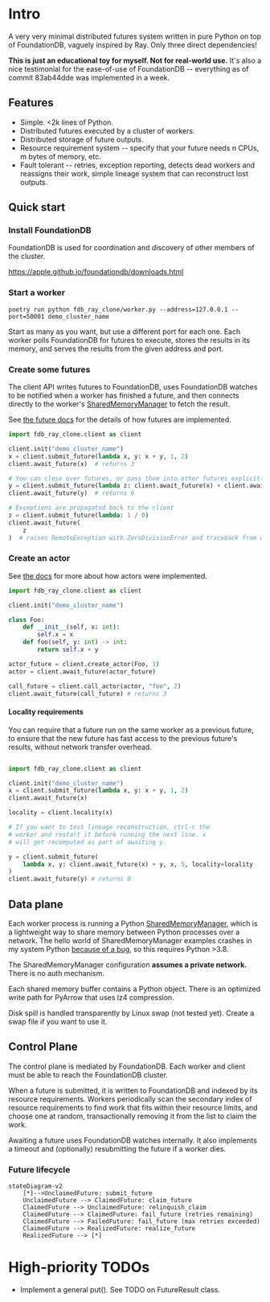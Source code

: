 # Intro

A very very minimal distributed futures system written in pure Python on top of FoundationDB, vaguely inspired by Ray. Only three direct dependencies!

**This is just an educational toy for myself. Not for real-world use.** It's also a nice testimonial for the ease-of-use of FoundationDB -- everything as of commit 83ab44dde was implemented in a week.

## Features

- Simple. <2k lines of Python.
- Distributed futures executed by a cluster of workers.
- Distributed storage of future outputs.
- Resource requirement system -- specify that your future needs n CPUs, m bytes of memory, etc.
- Fault tolerant -- retries, exception reporting, detects dead workers and reassigns their work, simple lineage system that can reconstruct lost outputs.

## Quick start

### Install FoundationDB

FoundationDB is used for coordination and discovery of other members of the cluster.

https://apple.github.io/foundationdb/downloads.html

### Start a worker

`poetry run python fdb_ray_clone/worker.py --address=127.0.0.1 --port=50001 demo_cluster_name`

Start as many as you want, but use a different port for each one. Each worker polls FoundationDB for futures to execute, stores the results in its memory, and serves the results from the given address and port.

### Create some futures

The client API writes futures to FoundationDB, uses FoundationDB watches to be notified when a worker has finished a future, and then connects directly to the worker's [SharedMemoryManager](https://docs.python.org/3/library/multiprocessing.shared_memory.html#multiprocessing.managers.SharedMemoryManager) to fetch the result.

See [the future docs](./docs/futures.md) for the details of how futures are implemented.

```python
import fdb_ray_clone.client as client

client.init("demo_cluster_name")
x = client.submit_future(lambda x, y: x + y, 1, 2)
client.await_future(x)  # returns 3

# You can close over futures, or pass them into other futures explicitly.
y = client.submit_future(lambda z: client.await_future(x) + client.await_future(z), x)
client.await_future(y)  # returns 6

# Exceptions are propagated back to the client
z = client.submit_future(lambda: 1 / 0)
client.await_future(
    z
)  # raises RemoteException with ZeroDivisionError and traceback from worker

```

### Create an actor

See [the docs](./docs/actors.md) for more about how actors were implemented.

```python
import fdb_ray_clone.client as client

client.init("demo_cluster_name")

class Foo:
    def __init__(self, x: int):
        self.x = x
    def foo(self, y: int) -> int:
        return self.x + y

actor_future = client.create_actor(Foo, 1)
actor = client.await_future(actor_future)

call_future = client.call_actor(actor, "foo", 2)
client.await_future(call_future) # returns 3
```

#### Locality requirements

You can require that a future run on the same worker as a previous future, to ensure that the new future has fast access to the previous future's results, without network transfer overhead.

```python

import fdb_ray_clone.client as client

client.init("demo_cluster_name")
x = client.submit_future(lambda x, y: x + y, 1, 2)
client.await_future(x)

locality = client.locality(x)

# If you want to test lineage reconstruction, ctrl-c the
# worker and restart it before running the next line. x
# will get recomputed as part of awaiting y.

y = client.submit_future(
    lambda x, y: client.await_future(x) + y, x, 5, locality=locality
)
client.await_future(y) # returns 8
```

## Data plane

Each worker process is running a Python [SharedMemoryManager](https://docs.python.org/3/library/multiprocessing.shared_memory.html#multiprocessing.managers.SharedMemoryManager), which is a lightweight way to share memory between Python processes over a network. The hello world of SharedMemoryManager examples crashes in my system Python [because of a bug](https://stackoverflow.com/questions/59172691/why-do-we-get-a-nameerror-when-trying-to-use-the-sharedmemorymanager-python-3-8), so this requires Python >3.8.

The SharedMemoryManager configuration **assumes a private network.** There is no auth mechanism.

Each shared memory buffer contains a Python object. There is an optimized write path for PyArrow that uses lz4 compression.

Disk spill is handled transparently by Linux swap (not tested yet). Create a swap file if you want to use it.

## Control Plane

The control plane is mediated by FoundationDB. Each worker and client must be able to reach the FoundationDB cluster.

When a future is submitted, it is written to FoundationDB and indexed by its resource requirements. Workers periodically scan the secondary index of resource requirements to find work that fits within their resource limits, and choose one at random, transactionally removing it from the list to claim the work.

Awaiting a future uses FoundationDB watches internally. It also implements a timeout and (optionally) resubmitting the future if a worker dies.

### Future lifecycle

```mermaid
stateDiagram-v2
    [*]-->UnclaimedFuture: submit_future
    UnclaimedFuture --> ClaimedFuture: claim_future
    ClaimedFuture --> UnclaimedFuture: relinquish_claim
    ClaimedFuture --> ClaimedFuture: fail_future (retries remaining)
    ClaimedFuture --> FailedFuture: fail_future (max retries exceeded)
    ClaimedFuture --> RealizedFuture: realize_future
    RealizedFuture --> [*]
```

# High-priority TODOs

- Implement a general put(). See TODO on FutureResult class.

